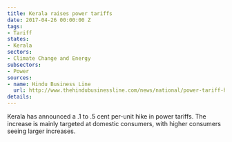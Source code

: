 ```yaml
---
title: Kerala raises power tariffs
date: 2017-04-26 00:00:00 Z
tags:
- Tariff
states:
- Kerala
sectors:
- Climate Change and Energy
subsectors:
- Power
sources:
- name: Hindu Business Line
  url: http://www.thehindubusinessline.com/news/national/power-tariff-hiked-in-kerala-despite-uday/article9645540.ece
details: 
---
```


Kerala has announced a .1 to .5 cent per-unit hike in power tariffs. The increase is mainly targeted at domestic consumers, with higher consumers seeing larger increases.
